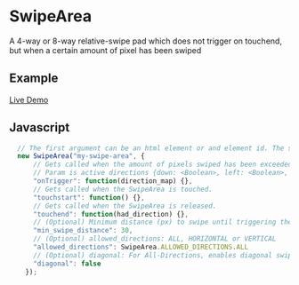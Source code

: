 # SwipeArea

A 4-way or 8-way relative-swipe pad which does not trigger on touchend, but when a certain
amount of pixel has been swiped

## Example

[Live Demo](https://rawgit.com/AirConsole/airconsole-controls/master/examples/swipe-area.html)

## Javascript

```javascript
  // The first argument can be an html element or and element id. The second argument are options.
  new SwipeArea("my-swipe-area", {
      // Gets called when the amount of pixels swiped has been exceeded
      // Param is active directions {down: <Boolean>, left: <Boolean>, up: <Boolean>, right: <Boolean>}
      "onTrigger": function(direction_map) {},
      // Gets called when the SwipeArea is touched.
      "touchstart": function() {},
      // Gets called when the SwipeArea is released.
      "touchend": function(had_direction) {},
      // (Optional) Minimum distance (px) to swipe until triggering the onTrigger function
      "min_swipe_distance": 30,
      // (Optional) allowed_directions: ALL, HORIZONTAL or VERTICAL
      "allowed_directions": SwipeArea.ALLOWED_DIRECTIONS.ALL
      // (Optional) diagonal: For All-Directions, enables diagonal swipe detection
      "diagonal": false
    });
```

